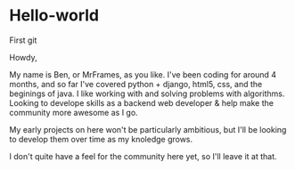 # Hello-world
First git

Howdy,

My name is Ben, or MrFrames, as you like. I've been coding for around 4 months, and so far I've covered python + django, html5, css, and the beginings of java. I like working with and solving problems with algorithms. Looking to develope skills as a backend web developer & help make the community more awesome as I go.

My early projects on here won't be particularly ambitious, but I'll be looking to develop them over time as my knoledge grows.

I don't quite have a feel for the community here yet, so I'll leave it at that.
